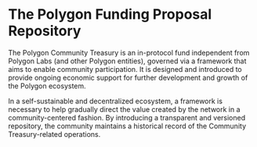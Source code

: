 # The Polygon Funding Proposal Repository

The Polygon Community Treasury is an in-protocol fund independent from Polygon Labs (and other Polygon entities), governed via a framework that aims to enable community participation. It is designed and introduced to provide ongoing economic support for further development and growth of the Polygon ecosystem. 

In a self-sustainable and decentralized ecosystem, a framework is necessary to help gradually direct the value created by the network in a community-centered fashion. By introducing a transparent and versioned repository, the community maintains a historical record of the Community Treasury-related operations.
